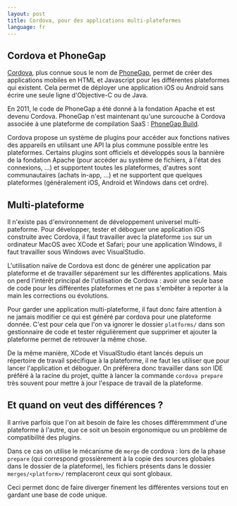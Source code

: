 ```yaml
---
layout: post
title: Cordova, pour des applications multi-plateformes
language: fr
---
```


## Cordova et PhoneGap

[Cordova](http://cordova.apache.org), plus connue sous le nom de [PhoneGap](http://phonegap.com), permet de créer des applications mobiles en HTML et Javascript pour les différentes plateformes qui existent.
Cela permet de déployer une application iOS ou Android sans écrire une seule ligne d'Objective-C ou de Java.

En 2011, le code de PhoneGap a été donné à la fondation Apache et est devenu Cordova. PhoneGap n'est maintenant qu'une surcouche à Cordova associée à une plateforme de compilation SaaS : [PhoneGap Build](https://build.phonegap.com).

Cordova propose un système de plugins pour accéder aux fonctions natives des appareils en utilisant une API la plus commune possible entre les plateformes.
Certains plugins sont officiels et développés sous la bannière de la fondation Apache (pour accéder au système de fichiers, à l'état des connexions, …) et supportent toutes les plateformes, d'autres sont communautaires (achats in-app, …) et ne supportent que quelques plateformes (généralement iOS, Android et Windows dans cet ordre).

## Multi-plateforme

Il n'existe pas d'environnement de développement universel multi-pateforme.
Pour développer, tester et déboguer une application iOS construite avec Cordova, il faut travailler avec la plateforme `ios` sur un ordinateur MacOS avec XCode et Safari; pour une application Windows, il faut travailler sous Windows avec VisualStudio.

L'utilisation naïve de Cordova est donc de générer une application par plateforme et de travailler séparément sur les différentes applications.
Mais on perd l'intérêt principal de l'utilisation de Cordova : avoir une seule base de code pour les différentes plateformes et ne pas s'embêter à reporter à la main les corrections ou évolutions.

Pour garder une application multi-plateforme, il faut donc faire attention à ne jamais modifier ce qui est généré par cordova pour une plateforme donnée.
C'est pour cela que l'on va ignorer le dossier `platforms/` dans son gestionnaire de code et tester régulièrement que supprimer et ajouter la plateforme permet de retrouver la même chose.

De la même manière, XCode et VisualStudio étant lancés depuis un répertoire de travail spécifique à la plateforme, il ne faut les utiliser que pour lancer l'application et déboguer.
On préférera donc travailler dans son IDE préféré à la racine du projet, quitte à lancer la commande `cordova prepare` très souvent pour mettre à jour l'espace de travail de la plateforme.

## Et quand on veut des différences ?

Il arrive parfois que l'on ait besoin de faire les choses différemmment d'une plateforme à l'autre, que ce soit un besoin ergonomique ou un problème de compatibilité des plugins.

Dans ce cas on utilise le mécanisme de `merge` de cordova : lors de la phase `prepare` (qui correspond grossièrement à la copie des sources globales dans le dossier de la plateforme),
les fichiers présents dans le dossier `merges/<platform>/` remplaceront ceux qui sont globaux.

Ceci permet donc de faire diverger finement les différentes versions tout en gardant une base de code unique.

